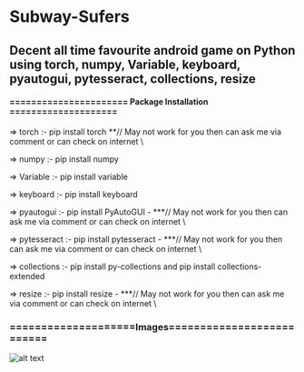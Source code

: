 # Subway-Sufers

## Decent all time favourite android game on Python using torch, numpy, Variable, keyboard, pyautogui, pytesseract, collections, resize 

#### ====================== Package Installation ====================

=> torch :- pip install torch            **// May not work for you then can ask me via comment or can check on internet \\

=> numpy :- pip install numpy

=> Variable :- pip install variable

=> keyboard :- pip install keyboard

=> pyautogui :- pip install PyAutoGUI -     ***// May not work for you then can ask me via comment or can check on internet \\

=> pytesseract :- pip install pytesseract -   ***// May not work for you then can ask me via comment or can check on internet \\

=> collections :- pip install py-collections and pip install collections-extended

=> resize :- pip install resize -            ***// May not work for you then can ask me via comment or can check on internet \\ 

### ====================Images==========================

![alt text]()
